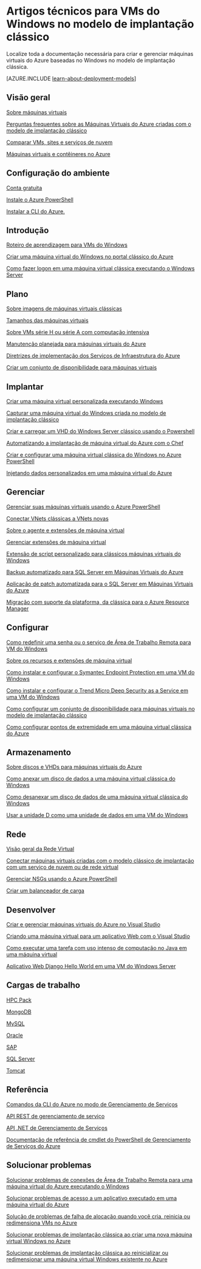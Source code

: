 <properties
   pageTitle="Artigos técnicos para VMs Windows clássicas| Microsoft Azure"
   description="Uma lista completa de artigos de documentação do Microsoft Azure para máquinas virtuais do Windows no modelo de implantação clássico"
   services="virtual-machines-windows"
   documentationCenter=""
   authors="cynthn"
   manager="timlt"
   tags="azure-service-management"
   editor=""/>

<tags
   ms.service="virtual-machines-windows"
   ms.devlang="na"
   ms.topic="article"
   ms.tgt_pltfrm="vm-windows"
   ms.workload="infrastructure-services"
   ms.date="08/05/2016"
   ms.author="cynthn"/>


# <a name="technical-articles-for-windows-vms-in-the-classic-deployment-model"></a>Artigos técnicos para VMs do Windows no modelo de implantação clássico


Localize toda a documentação necessária para criar e gerenciar máquinas virtuais do Azure baseadas no Windows no modelo de implantação clássica.

[AZURE.INCLUDE [learn-about-deployment-models](../../includes/learn-about-deployment-models-classic-include.md)]


## <a name="overview"></a>Visão geral

[Sobre máquinas virtuais](virtual-machines-windows-about.md)

[Perguntas frequentes sobre as Máquinas Virtuais do Azure criadas com o modelo de implantação clássico](virtual-machines-windows-classic-faq.md)

[Comparar VMs, sites e serviços de nuvem](../app-service-web/choose-web-site-cloud-service-vm.md)

[Máquinas virtuais e contêineres no Azure](virtual-machines-windows-containers.md)



## <a name="environment-setup"></a>Configuração do ambiente

[Conta gratuita](https://azure.microsoft.com/free/)
 
[Instale o Azure PowerShell](../powershell-install-configure.md)

[Instalar a CLI do Azure.](../xplat-cli-install.md)


## <a name="get-started"></a>Introdução
[Roteiro de aprendizagem para VMs do Windows](https://azure.microsoft.com/documentation/learning-paths/virtual-machines/)

[Criar uma máquina virtual do Windows no portal clássico do Azure](virtual-machines-windows-classic-tutorial.md)

[Como fazer logon em uma máquina virtual clássica executando o Windows Server](virtual-machines-windows-classic-connect-logon.md)




## <a name="plan"></a>Plano

[Sobre imagens de máquinas virtuais clássicas](virtual-machines-windows-classic-about-images.md)

[Tamanhos das máquinas virtuais](virtual-machines-windows-sizes.md)

[Sobre VMs série H ou série A com computação intensiva](virtual-machines-windows-a8-a9-a10-a11-specs.md)

[Manutenção planejada para máquinas virtuais do Azure](virtual-machines-windows-planned-maintenance.md)

[Diretrizes de implementação dos Serviços de Infraestrutura do Azure](virtual-machines-windows-infrastructure-subscription-accounts-guidelines.md)

[Criar um conjunto de disponibilidade para máquinas virtuais](virtual-machines-windows-classic-configure-availability.md)


## <a name="deploy"></a>Implantar

[Criar uma máquina virtual personalizada executando Windows](virtual-machines-windows-classic-createportal.md)

[Capturar uma máquina virtual do Windows criada no modelo de implantação clássico](virtual-machines-windows-classic-capture-image.md)

[Criar e carregar um VHD do Windows Server clássico usando o Powershell](virtual-machines-windows-classic-createupload-vhd.md)

[Automatizando a implantação de máquina virtual do Azure com o Chef](virtual-machines-windows-chef-automation.md)

[Criar e configurar uma máquina virtual clássica do Windows no Azure PowerShell](virtual-machines-windows-classic-create-powershell.md)

[Injetando dados personalizados em uma máquina virtual do Azure](virtual-machines-windows-classic-inject-custom-data.md)


## <a name="manage"></a>Gerenciar

[Gerenciar suas máquinas virtuais usando o Azure PowerShell](virtual-machines-windows-classic-manage-psh.md)
    
[Conectar VNets clássicas a VNets novas](../vpn-gateway/vpn-gateway-connect-different-deployment-models-powershell.md)
    
[Sobre o agente e extensões de máquina virtual](virtual-machines-windows-classic-agents-and-extensions.md)

[Gerenciar extensões de máquina virtual](virtual-machines-windows-classic-manage-extensions.md)

[Extensão de script personalizado para clássicos máquinas virtuais do Windows](virtual-machines-windows-classic-extensions-customscript.md)

[Backup automatizado para SQL Server em Máquinas Virtuais do Azure](virtual-machines-windows-classic-sql-automated-backup.md)

[Aplicação de patch automatizada para o SQL Server em Máquinas Virtuais do Azure](virtual-machines-windows-classic-sql-automated-patching.md)

[Migração com suporte da plataforma, da clássica para o Azure Resource Manager](virtual-machines-windows-migration-classic-resource-manager-deep-dive.md)



## <a name="configure"></a>Configurar

[Como redefinir uma senha ou o serviço de Área de Trabalho Remota para VM do Windows](virtual-machines-windows-reset-rdp.md)

[Sobre os recursos e extensões de máquina virtual](virtual-machines-windows-extensions-features.md)

[Como instalar e configurar o Symantec Endpoint Protection em uma VM do Windows](virtual-machines-windows-classic-install-symantec.md)
    
[Como instalar e configurar o Trend Micro Deep Security as a Service em uma VM do Windows](virtual-machines-windows-classic-install-trend.md)

[Como configurar um conjunto de disponibilidade para máquinas virtuais no modelo de implantação clássico](virtual-machines-windows-classic-configure-availability.md)

[Como configurar pontos de extremidade em uma máquina virtual clássica do Azure](virtual-machines-windows-classic-setup-endpoints.md)

## <a name="storage"></a>Armazenamento

[Sobre discos e VHDs para máquinas virtuais do Azure](virtual-machines-windows-about-disks-vhds.md)
    
[Como anexar um disco de dados a uma máquina virtual clássica do Windows](virtual-machines-windows-classic-attach-disk.md)

[Como desanexar um disco de dados de uma máquina virtual clássica do Windows](virtual-machines-windows-classic-detach-disk.md)

[Usar a unidade D como uma unidade de dados em uma VM do Windows](virtual-machines-windows-classic-change-drive-letter.md)

## <a name="networking"></a>Rede

[Visão geral da Rede Virtual](../virtual-network/virtual-networks-overview.md)

[Conectar máquinas virtuais criadas com o modelo clássico de implantação com um serviço de nuvem ou de rede virtual](virtual-machines-windows-classic-connect-vms.md)
    
[Gerenciar NSGs usando o Azure PowerShell](../virtual-network/virtual-networks-create-nsg-classic-ps.md)
    
[Criar um balanceador de carga](../load-balancer/load-balancer-get-started-internet-classic-portal.md)

    

## <a name="develop"></a>Desenvolver

[Criar e gerenciar máquinas virtuais do Azure no Visual Studio](virtual-machines-windows-classic-manage-visual-studio.md)

[Criando uma máquina virtual para um aplicativo Web com o Visual Studio](virtual-machines-windows-classic-web-app-visual-studio.md)

[Como executar uma tarefa com uso intenso de computação no Java em uma máquina virtual](virtual-machines-windows-classic-java-run-compute-intensive-task.md)

[Aplicativo Web Django Hello World em uma VM do Windows Server](virtual-machines-windows-classic-python-django-web-app.md)
        


## <a name="workloads"></a>Cargas de trabalho

[HPC Pack](virtual-machines-windows-hpcpack-cluster-options.md)

[MongoDB](virtual-machines-windows-classic-install-mongodb.md)

[MySQL](virtual-machines-windows-classic-mysql-2008r2.md)

[Oracle](http://www.oracle.com/technetwork/topics/cloud/faq-1963009.html#support)

[SAP](virtual-machines-windows-classic-sap-get-started.md)

[SQL Server](virtual-machines-windows-sql-server-iaas-overview.md)

[Tomcat](virtual-machines-windows-classic-java-run-tomcat-app-server.md)


## <a name="reference"></a>Referência
[Comandos da CLI do Azure no modo de Gerenciamento de Serviços](../virtual-machines-command-line-tools.md)

[API REST de gerenciamento de serviço](https://msdn.microsoft.com/library/azure/ee460799.aspx)

[API .NET de Gerenciamento de Serviços](https://msdn.microsoft.com/library/azure/mt420161.aspx)

[Documentação de referência de cmdlet do PowerShell de Gerenciamento de Serviços do Azure](https://msdn.microsoft.com/library/azure/dn708504.aspx)

## <a name="troubleshooting"></a>Solucionar problemas

[Solucionar problemas de conexões de Área de Trabalho Remota para uma máquina virtual do Azure executando o Windows](virtual-machines-windows-troubleshoot-rdp-connection.md)

[Solucionar problemas de acesso a um aplicativo executado em uma máquina virtual do Azure](virtual-machines-windows-troubleshoot-app-connection.md)

[Solução de problemas de falha de alocação quando você cria, reinicia ou redimensiona VMs no Azure](virtual-machines-windows-allocation-failure.md)

[Solucionar problemas de implantação clássica ao criar uma nova máquina virtual Windows no Azure](virtual-machines-windows-classic-troubleshoot-deployment-new-vm.md)

[Solucionar problemas de implantação clássica ao reinicializar ou redimensionar uma máquina virtual Windows existente no Azure](virtual-machines-windows-classic-restart-resize-error-troubleshooting.md)







<!--HONumber=Oct16_HO2-->


